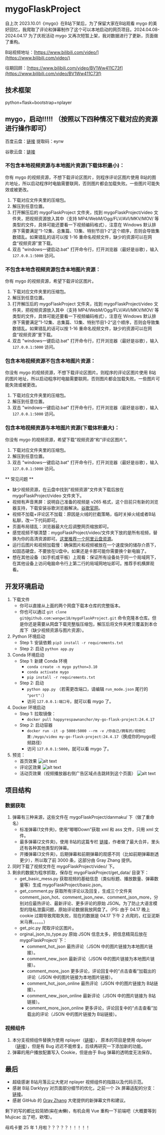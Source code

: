 # mygoFlaskProject

自上次 2023.10.01《mygo》在B站下架后，为了保留大家在B站观看 mygo 的美好回忆，我爬取了评论和弹幕制作了这个可以本地启动的网页项目。2024.04.08-2024.04.17 为了庆祝活动 mygo 又再次短暂上架，我对数据进行了更新，页面做了重构。

B站视频地址：[https://www.bilibili.com/video/](https://www.bilibili.com/video/)

往期回顾：[https://www.bilibili.com/video/BV1Ww411C73f](https://www.bilibili.com/video/BV1Ww411C73f)

## 技术框架

python+flask+bootstrap+nplayer

## mygo，启动!!!!! （按照以下四种情况下载对应的资源进行操作即可）

百度云盘：[链接](https://pan.baidu.com/s/1rlRCLZ8B32ozVbnlrGeggg?pwd=eyrw) 提取码：eyrw

谷歌云盘：[链接](https://drive.google.com/drive/folders/1hOLUy8toxSi63UbNCoDNCAE9dRwuDbia?usp=sharing)

### 不包含本地视频资源与本地图片资源(下载体积最小)：

你有 mygo 的视频资源，不想下载评论区图片，则程序评论区图片使用 B站的图片地址，所以启动程序时电脑需要联网，否则图片都会加载失败。一些图片可能失效或被更改。

1. 下载对应文件夹里的压缩包。
2. 解压到任意位置。
3. 打开解压后的 mygoFlaskProject 文件夹，找到 mygoFlaskProject/video 文件夹，把视频资源放入其中（支持 MP4/WebM/Ogg/FLV/AVI/MKV/MOV/ 等类型的文件，具体可能还要看一下视频编码格式），注意在 Windows 默认排序下需要满足“1-12集、总集篇、13集、特别节目1-2”这个顺序，否则会导致集数错乱。如果错乱的话可以按 1-16 重命名视频文件，缺少的资源可以在网盘“视频资源”里下载。
4. 双击 "windows一键启动.bat" 打开命令行，打开浏览器（最好是谷歌），输入 `127.0.0.1:5000` 访问。

### 不包含本地含视频资源包含本地图片资源：

你有 mygo 的视频资源，希望下载评论区图片。

1. 下载对应文件夹里的压缩包。
2. 解压到任意位置。
3. 打开解压后的 mygoFlaskProject 文件夹，找到 mygoFlaskProject/video 文件夹，把视频资源放入其中（支持 MP4/WebM/Ogg/FLV/AVI/MKV/MOV/ 等类型的文件，具体可能还要看一下视频编码格式），注意在 Windows 默认排序下需要满足”1-12集、总集篇、13集、特别节目1-2“这个顺序，否则会导致集数错乱。如果错乱的话可以按 1-16 重命名视频文件，缺少的资源可以在网盘“视频资源”里下载。
4. 双击 "windows一键启动.bat" 打开命令行，打开浏览器（最好是谷歌），输入 `127.0.0.1:5000` 访问。

### 包含本地视频资源不包含本地图片资源：

你没有 mygo 的视频资源，不想下载评论区图片。则程序的评论区图片使用 B站的图片地址，所以启动程序时电脑需要联网，否则图片都会加载失败。一些图片可能失效或被更改。

1. 下载对应文件夹里的压缩包。
2. 解压到任意位置。
3. 双击 "windows一键启动.bat" 打开命令行，打开浏览器（最好是谷歌），输入 `127.0.0.1:5000` 访问。

### 包含本地视频资源与本地图片资源(下载体积最大)：

你没有 mygo 的视频资源，希望下载”视频资源“和”评论区图片“。

1. 下载对应文件夹里的压缩包。
2. 解压到任意位置。
3. 双击 "windows一键启动.bat" 打开命令行，打开浏览器（最好是谷歌），输入 `127.0.0.1:5000` 访问。

** 常见问题 **

- 缺少视频资源，在云盘中找到"视频资源"文件夹下载后放在 mygoFlaskProject/video 文件夹下。
- 视频有声音黑屏：说明自己准备的视频是 v265 格式，这个目前只有新的浏览器支持，下载安装谷歌浏览器解决。[谷歌官网](https://www.google.cn/chrome/index.html)。
- 视频不加载+评论区不加载：原因是火绒的拦截策略，临时关掉火绒或者B站私聊，改一下代码即可。
- 页面布局错乱：浏览器最大化后调整网页缩放即可。
- 感觉视频不够清楚：mygoFlaskProject/video/文件夹下放的是所有视频，替换为你的高清资源即可。[这里推荐一个阿里云盘资源](https://www.aliyundrive.com/s/4vHPUhfMMEK)。
- 运行后图片和视频加载慢：确保图片和视频被放在一个速度快的储存介质下，如固态硬盘，不要放在U盘中。如果还是卡那可能你需要换个新电脑了。
- 想在其他设备（如手机或平板）上观看：保证所有设备处于同一个局域网下，在其他设备上访问电脑命令行上第二行的局域网地址即可。推荐手机横屏观看。

## 开发环境启动

1. 下载文件
   - 你可以直接从上面的两个网盘下载本仓库的完整版本。
   - 你也可以通过 `git clone git@github.com:wangwc18/mygoFlaskProject.git` 命令克隆本仓库。但是你还是需要从网盘下载完整版压缩包，解压后将文件夹拷贝覆盖到本仓库下（缺少视频资源与图片资源）。
2. Python 环境启动
   - Step 1: 安装依赖
     `pip3 install -r requirements.txt`
   - Step 2: 启动
     `python app.py`
3. Conda 环境启动
   - Step 1: 新建 Conda 环境
     - `conda create -n mygo python=3.10`
     - `conda activate mygo`
     - `pip install -r requirements.txt`
   - Step 2: 启动
       - `python app.py` （若需更改端口，请编辑 `run_mode.json` 尾行的 `"port":`）
       - 访问 `127.0.0.1:端口号`，就可以看 mygo 了。
4. Docker 环境启动
   - Step 1: 拉取镜像：
      - `docker pull happyrespawnanchor/my-go-flask-project:24.4.17`
   - Step 2: 启动容器
      - `docker run -it -p 5000:5000 --rm -v /你自己/拥有的/视频位置:/mygo/video my-go-flask-project:24.4.17`（换成你的mygo视频路径）
      - 访问 `127.0.0.1:5000`，就可以看 mygo 了。
4. 预览：
   - 首页效果
      ![alt text](show-player.png)
   - 评论区效果
      ![alt text](show-comment.png)
   - 活动页效果（视频播放器右侧广告区域点击跳转到这个页面）
      ![alt text](show-mygo.png)

## 项目结构

### 数据获取

1. 弹幕有三种来源，这些文件在 mygoFlaskProject/danmaku/ 下（做了重命名）
   - 标准弹幕(1文件夹)，使用“唧唧Down”获取 xml 和 ass 文件，只用 xml 文件。
   - 最多弹幕(2文件夹)，使用 B站的这篇专栏 [链接](https://www.bilibili.com/read/cv26903973/)，作者做了最大合并，里头还有各种其他类型的弹幕。
   - 开播弹幕(3文件夹)，后期弹幕和前期弹幕的观感不同（比如前期弹幕剧透更少），所以取了前 3000 条，这部分由 Gray Zhang 提供。
2. 同时下载了视频文件在 mygoFlaskProject/video/ 下。
3. 剩余的数据为程序抓取，保存在 mygoFlaskProject/get_data/ 目录下：
   - get_basic_mess.py 获取视频的基础信息（类似标题、播放数量、弹幕数量等）生成 mygoFlaskProject/basic.json。
   - get_comment.py 获取所有评论以及回复，生成三个文件夹 comment_json_hot、comment_json_new、comment_json_more，分别对应最热评论、最新评论、更多评论的原始 JSON。为了防止大语言模型的隐私泄露问题，原始评论数据我放网盘了。（PS: 由于 04.17 晚上 cookie 过期导致爬取失败，现在的数据是 04.17 下午 2 点爬的，红豆泥斯米马赛。。。。。）
   - get_pic.py 爬取评论区图片。
   - orginal_json_to_type.py 原始 JSON 信息太多，把信息精简后放在 mygoFlaskProject/ 下：
     - comment_hot_json 最热评论（JSON 中的图片链接为本地图片链接）。
     - comment_new_json 最新评论（JSON 中的图片链接为本地图片链接）。
     - comment_more_json 更多评论，评论回复中的“点击查看”加载出的评论（JSON 中的图片链接为本地图片链接）。
     - comment_hot_json_online 最热评论（JSON 中的图片链接为 B站链接）。
     - comment_new_json_online 最新评论（JSON 中的图片链接为 B站链接）。
     - comment_more_json_online 更多评论，评论回复中的“点击查看”加载出的评论（JSON 中的图片链接为 B站链接）。

### 视频组件

1. 本分支视频组件替换为使用 nplayer（[链接](https://github.com/oyuyue/nplayer)），
原本的项目是使用 dplayer（[链接](https://github.com/DIYgod/DPlayer)），但是有 Bug 迟迟不能修复。后续再研究一下添加新的功能。
2. 弹幕的用户播放配置写入 Cookie，但是由于 Bug 弹幕的透明度无法保存。

## 最后

- 超级感谢 B站月落云尘大佬对 nplayer 视频组件的指路以及代码示范。
- 感谢 B站 Darklyyy 对页面部分细节的优化，之前一个 2k 屏幕适配的分支：[链接](https://github.com/wangwc18/mygoFlaskProject/tree/better2k)。
- 感谢 GitHub 的 [Gray Zhang](https://github.com/otakustay) 大佬提供的新弹幕文件和建议。

剩下的写的都比较简陋(~~实在太懒~~)，有机会用 Vue 重构一下前端吧（大概要等到 Mujicac 出了吧，欸嘿）。

母鸡卡要 25 年 1 月啦？？？？？！！！！！